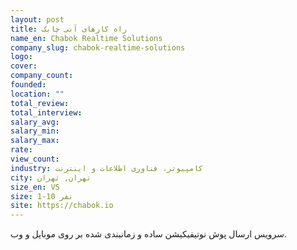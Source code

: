 ```yaml
---
layout: post
title: راه کارهای آنی چابک
name_en: Chabok Realtime Solutions
company_slug: chabok-realtime-solutions
logo: 
cover: 
company_count:
founded:
location: ""
total_review: 
total_interview: 
salary_avg: 
salary_min: 
salary_max: 
rate: 
view_count: 
industry: کامپیوتر، فناوری اطلاعات و اینترنت
city: تهران, تهران
size_en: VS
size: 1-10 نفر
site: https://chabok.io
---
```


سرویس ارسال پوش نوتیفیکیشن ساده و زمانبندی شده بر روی موبایل و وب.
